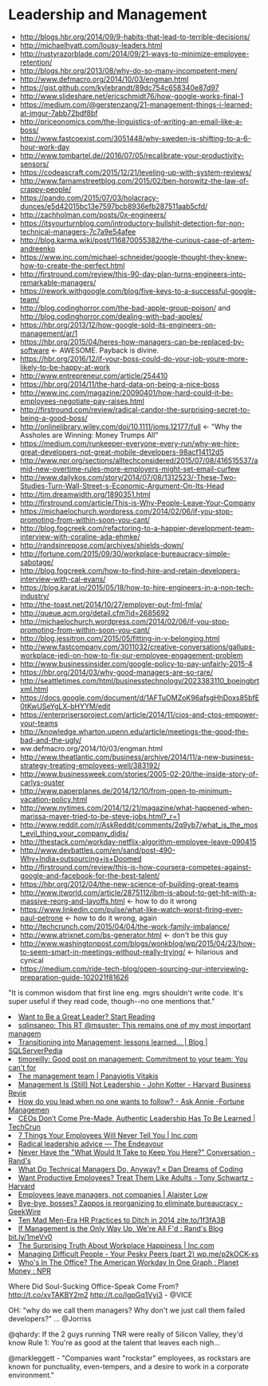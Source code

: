 # Leadership and Management

* http://blogs.hbr.org/2014/09/9-habits-that-lead-to-terrible-decisions/
* http://michaelhyatt.com/lousy-leaders.html
* http://rustyrazorblade.com/2014/09/21-ways-to-minimize-employee-retention/
* http://blogs.hbr.org/2013/08/why-do-so-many-incompetent-men/
* http://www.defmacro.org/2014/10/03/engman.html
* https://gist.github.com/kylebrandt/89dc754c658340e87d97
* http://www.slideshare.net/ericschmidt76/how-google-works-final-1
* https://medium.com/@gerstenzang/21-management-things-i-learned-at-imgur-7abb72bdf8bf
* http://priceonomics.com/the-linguistics-of-writing-an-email-like-a-boss/
* http://www.fastcoexist.com/3051448/why-sweden-is-shifting-to-a-6-hour-work-day
* http://www.tombartel.de//2016/07/05/recalibrate-your-productivity-sensors/
* https://codeascraft.com/2015/12/21/leveling-up-with-system-reviews/
* http://www.farnamstreetblog.com/2015/02/ben-horowitz-the-law-of-crappy-people/
* https://pando.com/2015/07/03/holacracy-dunces/e5d42015bc13e7597bcb8936efb287511aab5cfd/
* http://zachholman.com/posts/0x-engineers/
* https://itsyourturnblog.com/introductory-bullshit-detection-for-non-technical-managers-7c7a9e54afee
* http://blog.karma.wiki/post/116870055382/the-curious-case-of-artem-andreenko
* https://www.inc.com/michael-schneider/google-thought-they-knew-how-to-create-the-perfect.html
* http://firstround.com/review/this-90-day-plan-turns-engineers-into-remarkable-managers/
* https://rework.withgoogle.com/blog/five-keys-to-a-successful-google-team/
* http://blog.codinghorror.com/the-bad-apple-group-poison/ and http://blog.codinghorror.com/dealing-with-bad-apples/
* https://hbr.org/2013/12/how-google-sold-its-engineers-on-management/ar/1
* https://hbr.org/2015/04/heres-how-managers-can-be-replaced-by-software <- AWESOME. Payback is divine.
* https://hbr.org/2016/12/if-your-boss-could-do-your-job-youre-more-likely-to-be-happy-at-work
* http://www.entrepreneur.com/article/254410
* https://hbr.org/2014/11/the-hard-data-on-being-a-nice-boss
* http://www.inc.com/magazine/20090401/how-hard-could-it-be-employees-negotiate-pay-raises.html
* http://firstround.com/review/radical-candor-the-surprising-secret-to-being-a-good-boss/
* http://onlinelibrary.wiley.com/doi/10.1111/joms.12177/full <- "Why the Assholes are Winning: Money Trumps All"
* https://medium.com/runkeeper-everyone-every-run/why-we-hire-great-developers-not-great-mobile-developers-98acf14112d5
* http://www.npr.org/sections/alltechconsidered/2015/07/08/416515537/amid-new-overtime-rules-more-employers-might-set-email-curfew
* http://www.dailykos.com/story/2014/07/08/1312523/-These-Two-Studies-Turn-Wall-Street-s-Economic-Argument-On-Its-Head
* http://tim.dreamwidth.org/1890351.html
* http://firstround.com/article/This-is-Why-People-Leave-Your-Company
* https://michaelochurch.wordpress.com/2014/02/06/if-you-stop-promoting-from-within-soon-you-cant/
* http://blog.fogcreek.com/refactoring-to-a-happier-development-team-interview-with-coraline-ada-ehmke/
* http://randsinrepose.com/archives/shields-down/
* http://fortune.com/2015/09/30/workplace-bureaucracy-simple-sabotage/
* http://blog.fogcreek.com/how-to-find-hire-and-retain-developers-interview-with-cal-evans/
* https://blog.karat.io/2015/05/18/how-to-hire-engineers-in-a-non-tech-industry/
* http://the-toast.net/2014/10/27/employer-put-fml-fmla/
* http://queue.acm.org/detail.cfm?id=2685692
* http://michaelochurch.wordpress.com/2014/02/06/if-you-stop-promoting-from-within-soon-you-cant/
* http://blog.jessitron.com/2015/05/fitting-in-v-belonging.html
* http://www.fastcompany.com/3011032/creative-conversations/gallups-workplace-jedi-on-how-to-fix-our-employee-engagement-problem
* http://www.businessinsider.com/google-policy-to-pay-unfairly-2015-4
* https://hbr.org/2014/03/why-good-managers-are-so-rare/
* http://seattletimes.com/html/businesstechnology/2023383110_boeingbrtxml.html
* https://docs.google.com/document/d/1AFTuOMZoK96afsgHhDoxs85bfE0tKwUSeYgLX-bHYYM/edit
* https://enterprisersproject.com/article/2014/11/cios-and-ctos-empower-your-teams
* http://knowledge.wharton.upenn.edu/article/meetings-the-good-the-bad-and-the-ugly/
* ww.defmacro.org/2014/10/03/engman.html
* http://www.theatlantic.com/business/archive/2014/11/a-new-business-strategy-treating-employees-well/383192/
* http://www.businessweek.com/stories/2005-02-20/the-inside-story-of-carlys-ouster
* http://www.paperplanes.de/2014/12/10/from-open-to-minimum-vacation-policy.html
* http://www.nytimes.com/2014/12/21/magazine/what-happened-when-marissa-mayer-tried-to-be-steve-jobs.html?_r=1
* http://www.reddit.com/r/AskReddit/comments/2q9yb7/what_is_the_most_evil_thing_your_company_didis/
* http://thestack.com/workday-netflix-algorithm-employee-leave-090415
* http://www.devbattles.com/en/sand/post-490-Why+India+outsourcing+is+Doomed
* http://firstround.com/review/this-is-how-coursera-competes-against-google-and-facebook-for-the-best-talent/
* https://hbr.org/2012/04/the-new-science-of-building-great-teams
* http://www.itworld.com/article/2875112/ibm-is-about-to-get-hit-with-a-massive-reorg-and-layoffs.html <- how to do it wrong
* https://www.linkedin.com/pulse/what-like-watch-worst-firing-ever-paul-petrone <- how to do it wrong, again
* http://techcrunch.com/2015/04/04/the-work-family-imbalance/
* http://www.atrixnet.com/bs-generator.html <- don't be this guy
* http://www.washingtonpost.com/blogs/wonkblog/wp/2015/04/23/how-to-seem-smart-in-meetings-without-really-trying/ <- hilarious and cynical
* https://medium.com/ride-tech-blog/open-sourcing-our-interviewing-preparation-guide-102021f81626

"It is common wisdom that first line eng. mgrs shouldn't write code. It's super useful if they read code, though--no one mentions that."


<li><a href="http://lifehacker.com/5936493/want-to-be-a-great-leader-start-reading" time_added="1348860619" tags="hn">Want to Be a Great Leader? Start Reading</a></li>
<li><a href="http://t.co/YYHq3ykW" time_added="1351961289" tags="hn">sqlinsaneo: This RT @msuster: This remains one of my most important managem</a></li>
<li><a href="http://pulse.sqlserverpedia.com/blog/transitioning-into-management-lessons-learned/" time_added="1353428056" tags="hn,sql">Transitioning into Management; lessons learned… | Blog | SQLServerPedia</a></li>
<li><a href="http://t.co/3UIY8aIt" time_added="1355587666" tags="academia,brand,hn,important">timoreilly: Good post on management: Commitment to your team: You can't for</a></li>
<li><a href="http://vitakis.com/2013/01/06/the-management-team/" time_added="1357502149" tags="hn,important">The management team | Panayiotis Vitakis</a></li>
<li><a href="http://blogs.hbr.org/kotter/2013/01/management-is-still-not-leadership.html" time_added="1357980566" tags="academia,hn">Management Is (Still) Not Leadership - John Kotter - Harvard Business Revie</a></li>
<li><a href="http://management.fortune.cnn.com/2013/01/10/leadership-change-resistance/?iid=HP_LN" time_added="1357848500" tags="academia,brand,hn,important,side biz">How do you lead when no one wants to follow? - Ask Annie -Fortune Managemen</a></li>
<li><a href="http://techcrunch.com/2012/12/01/the-path-to-a-culture-of-success-is-paved-with-authentic-leadership/" time_added="1354409560" tags="hn">CEOs Don’t Come Pre-Made, Authentic Leadership Has To Be Learned | TechCrun</a></li>
<li><a href="http://www.inc.com/jeff-haden/what-your-employees-are-really-thinking.html" time_added="1354735709" tags="brand">7 Things Your Employees Will Never Tell You | Inc.com</a></li>
<li><a href="http://www.johndcook.com/blog/2012/11/05/radical-leadership/" time_added="1352146790" tags="hn">Radical leadership advice — The Endeavour</a></li>
<li><a href="http://moz.com/rand/never-have-the-what-would-it-take-to-keep-you-here-conversation/" time_added="1356816736" tags="hn,important">Never Have the "What Would It Take to Keep You Here?" Conversation - Rand's</a></li>
<li><a href="http://dandreamsofcoding.com/2013/01/22/what-do-technical-managers-do-anyway/" time_added="1358862892" tags="hn">What Do Technical Managers Do, Anyway? « Dan Dreams of Coding</a></li>
<li><a href="http://blogs.hbr.org/schwartz/2013/03/treat-employees-with-trust.html" time_added="1363237204" tags="brand,hiring/firing,hn">Want Productive Employees? Treat Them Like Adults - Tony Schwartz - Harvard</a></li>
<li><a href="http://www.alaisterlow.com/employees-leave-managers-not-companies/" time_added="1360167293" tags="brand,hiring/firing,hn">Employees leave managers, not companies | Alaister Low</a></li>
<li><a href="http://www.geekwire.com/2013/byebye-bosses-zappos-reorganizing-eliminate-bureaucracy/" time_added="1388515147" tags="">Bye-bye, bosses? Zappos is reorganizing to eliminate bureaucracy - GeekWire</a></li>
<li><a href="http://zite.to/1f3fA3B" time_added="1390752034" tags="">Ten Mad Men-Era HR Practices to Ditch in 2014 zite.to/1f3fA3B</a></li>
<li><a href="http://bit.ly/1meVv01" time_added="1399901950" tags="">If Management is the Only Way Up, We're All F'd : Rand's Blog bit.ly/1meVv0</a></li>
<li><a href="http://www.inc.com/geoffrey-james/the-surprising-truth-about-workplace-happiness.html?cid=home1" time_added="1389709340" tags="">The Surprising Truth About Workplace Happiness | Inc.com</a></li>
<li><a href="http://wp.me/p2kOCK-xs" time_added="1364790340" tags="to_read">Managing Difficult People - Your Pesky Peers (part 2) wp.me/p2kOCK-xs</a></li>
<li><a href="http://www.npr.org/blogs/money/2014/08/27/343415569/whos-in-the-office-the-american-workday-in-one-graph" time_added="1409205769" tags="">Who's In The Office? The American Workday In One Graph : Planet Money : NPR</a></li>


Where Did Soul-Sucking Office-Speak Come From? http://t.co/xvTAKBY2m2 http://t.co/lgpGq1Vyi3 - @VICE

OH: "why do we call them managers? Why don't we just call them failed developers?" ... @Jorriss

@qhardy: If the 2 guys running TNR were really of Silicon Valley, they'd know Rule 1: You're as good at the talent that leaves each nigh…

@markleggett - "Companies want "rockstar" employees, as rockstars are known for punctuality, even-tempers, and a desire to work in a corporate environment."




